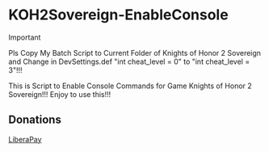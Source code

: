 # KOH2Sovereign-EnableConsole

> [!IMPORTANT]
> Pls Copy My Batch Script to Current Folder of Knights of Honor 2 Sovereign and Change in DevSettings.def "int cheat_level = 0" to "int cheat_level = 3"!!!

This is Script to Enable Console Commands for Game Knights of Honor 2 Sovereign!!! Enjoy to use this!!!

## Donations

[LiberaPay](https://liberapay.com/RikkoMatsumatoOfficial/donate)

